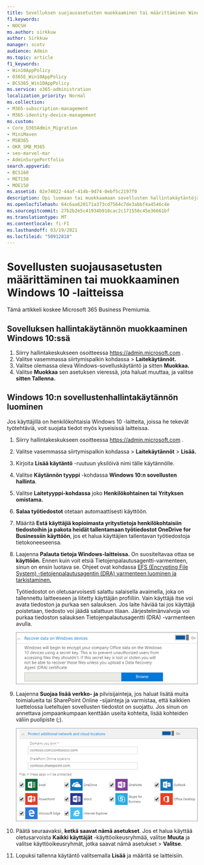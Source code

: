 ```yaml
---
title: Sovelluksen suojausasetusten muokkaaminen tai määrittäminen Windows 10 -laitteissa
f1.keywords:
- NOCSH
ms.author: sirkkuw
author: Sirkkuw
manager: scotv
audience: Admin
ms.topic: article
f1_keywords:
- Win10AppPolicy
- O365E_Win10AppPolicy
- BCS365_Win10AppPolicy
ms.service: o365-administration
localization_priority: Normal
ms.collection:
- M365-subscription-management
- M365-identity-device-management
ms.custom:
- Core_O365Admin_Migration
- MiniMaven
- MSB365
- OKR_SMB_M365
- seo-marvel-mar
- AdminSurgePortfolio
search.appverid:
- BCS160
- MET150
- MOE150
ms.assetid: 02e74022-44af-414b-9d74-0ebf5c2197f0
description: Opi luomaan tai muokkaamaan sovellusten hallintakäytäntöjä ja suojaamaan työtiedostoja käyttäjien henkilökohtaisissa Windows 10 -laitteissa.
ms.openlocfilehash: 64c6aa620171a373cd7564c7de3abbf4a4546c4e
ms.sourcegitcommit: 27b2b2e5c41934b918cac2c171556c45e36661bf
ms.translationtype: MT
ms.contentlocale: fi-FI
ms.lasthandoff: 03/19/2021
ms.locfileid: "50912818"
---
```

# <a name="set-or-edit-application-protection-settings-for-windows-10-devices"></a>Sovellusten suojausasetusten määrittäminen tai muokkaaminen Windows 10 -laitteissa

Tämä artikkeli koskee Microsoft 365 Business Premiumia.

## <a name="edit-an-app-management-policy-for-windows-10"></a>Sovelluksen hallintakäytännön muokkaaminen Windows 10:ssä

1. Siirry hallintakeskukseen osoitteessa <a href="https://go.microsoft.com/fwlink/p/?linkid=837890" target="_blank">https://admin.microsoft.com</a> .     
2. Valitse vasemmassa siirtymispalkin kohdassa  \> **Laitekäytännöt.**
1. Valitse olemassa oleva Windows-sovelluskäytäntö ja sitten **Muokkaa.**
1. Valitse **Muokkaa** sen asetuksen vieressä, jota haluat muuttaa, ja valitse **sitten Tallenna.**

## <a name="create-an-app-management-policy-for-windows-10"></a>Windows 10:n sovellustenhallintakäytännön luominen

Jos käyttäjillä on henkilökohtaisia Windows 10 -laitteita, joissa he tekevät työtehtäviä, voit suojata tiedot myös kyseisissä laitteissa.
  
1. Siirry hallintakeskukseen osoitteessa <a href="https://go.microsoft.com/fwlink/p/?linkid=837890" target="_blank">https://admin.microsoft.com</a> . 
2. Valitse vasemmassa siirtymispalkin kohdassa  \> **Laitekäytännöt** \> **Lisää.**
3. Kirjoita **Lisää käytäntö** -ruutuun yksilöivä nimi tälle käytännölle. 
4. Valitse **Käytännön tyyppi** -kohdassa **Windows 10:n sovellusten hallinta**.
5. Valitse **Laitetyyppi-kohdassa** joko **Henkilökohtainen tai** **Yrityksen omistama.**
6. **Salaa työtiedostot** otetaan automaattisesti käyttöön. 
7. Määritä **Estä käyttäjiä kopioimasta yritystietoja henkilökohtaisiin tiedostoihin ja pakota heidät tallentamaan työtiedostot OneDrive for Businessiin** **käyttöön**, jos et halua käyttäjien tallentavan työtiedostoja tietokoneeseensa. 
9. Laajenna **Palauta tietoja Windows-laitteissa.** On suositeltavaa ottaa se **käyttöön.**
    Ennen kuin voit etsiä Tietojenpalautusagentti-varmenteen, sinun on ensin luotava se. Ohjeet ovat kohdassa [EFS (Encrypting File System) -tietojenpalautusagentin (DRA) varmenteen luominen ja tarkistaminen.](/windows/security/information-protection/windows-information-protection/create-and-verify-an-efs-dra-certificate)
    
    Työtiedostot on oletusarvoisesti salattu salaisella avaimella, joka on tallennettu laitteeseen ja liitetty käyttäjän profiiliin. Vain käyttäjä itse voi avata tiedoston ja purkaa sen salauksen. Jos laite häviää tai jos käyttäjä poistetaan, tiedosto voi jäädä salattuun tilaan. Järjestelmänvalvoja voi purkaa tiedoston salauksen Tietojenpalautusagentti (DRA) -varmenteen avulla.
    
    ![Browse to Data Recovery Agent certificate.](../media/7d7d664f-b72f-4293-a3e7-d0fa7371366c.png)
  
10. Laajenna **Suojaa lisää verkko- ja** pilvisijainteja, jos haluat lisätä muita toimialueita tai SharePoint Online -sijainteja ja varmistaa, että kaikkien luettelossa lueteltujen sovellusten tiedostot on suojattu. Jos sinun on annettava jompaankumpaan kenttään useita kohteita, lisää kohteiden väliin puolipiste (;).
    
    ![Expand Protect additional network and cloud locations, and enter domains or SharePoint Online sites you own.](../media/7afaa0c7-ba53-456d-8c61-312c45e09625.png)
  
11. Päätä seuraavaksi, **ketkä saavat nämä asetukset**. Jos et halua käyttää oletusarvoista **Kaikki käyttäjät** -käyttöoikeusryhmää, valitse **Muuta** ja valitse käyttöoikeusryhmät, jotka saavat nämä asetukset \> **Valitse**.
12. Lopuksi tallenna käytäntö valitsemalla **Lisää** ja määritä se laitteisiin.